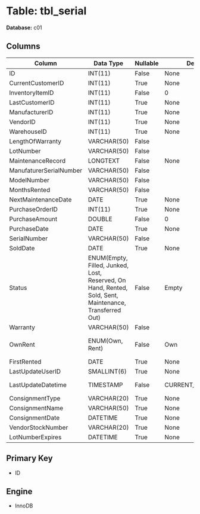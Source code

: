 # Table: tbl_serial

**Database:** c01

## Columns

| Column | Data Type | Nullable | Default | Extra |
|--------|-----------|----------|---------|-------|
| ID | INT(11) | False | None | AUTO_INCREMENT |
| CurrentCustomerID | INT(11) | True | None | None |
| InventoryItemID | INT(11) | False | 0 | None |
| LastCustomerID | INT(11) | True | None | None |
| ManufacturerID | INT(11) | True | None | None |
| VendorID | INT(11) | True | None | None |
| WarehouseID | INT(11) | True | None | None |
| LengthOfWarranty | VARCHAR(50) | False |  | None |
| LotNumber | VARCHAR(50) | False |  | None |
| MaintenanceRecord | LONGTEXT | False | None | None |
| ManufaturerSerialNumber | VARCHAR(50) | False |  | None |
| ModelNumber | VARCHAR(50) | False |  | None |
| MonthsRented | VARCHAR(50) | False |  | None |
| NextMaintenanceDate | DATE | True | None | None |
| PurchaseOrderID | INT(11) | True | None | None |
| PurchaseAmount | DOUBLE | False | 0 | None |
| PurchaseDate | DATE | True | None | None |
| SerialNumber | VARCHAR(50) | False |  | None |
| SoldDate | DATE | True | None | None |
| Status | ENUM(Empty, Filled, Junked, Lost, Reserved, On Hand, Rented, Sold, Sent, Maintenance, Transferred Out) | False | Empty | `Status` ENUM('Empty', 'Filled', 'Junked', 'Lost', 'Reserved', 'On Hand', 'Rented', 'Sold', 'Sent', 'Maintenance', 'Transferred Out') NOT NULL DEFAULT 'Empty' |
| Warranty | VARCHAR(50) | False |  | None |
| OwnRent | ENUM(Own, Rent) | False | Own | `OwnRent` ENUM('Own', 'Rent') NOT NULL DEFAULT 'Own' |
| FirstRented | DATE | True | None | None |
| LastUpdateUserID | SMALLINT(6) | True | None | None |
| LastUpdateDatetime | TIMESTAMP | False | CURRENT_TIMESTAMP | ON UPDATE CURRENT_TIMESTAMP |
| ConsignmentType | VARCHAR(20) | True | None | None |
| ConsignmentName | VARCHAR(50) | True | None | None |
| ConsignmentDate | DATETIME | True | None | None |
| VendorStockNumber | VARCHAR(20) | True | None | None |
| LotNumberExpires | DATETIME | True | None | None |

## Primary Key
- ID

## Engine
- InnoDB
